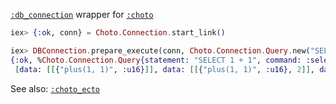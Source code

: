 [`:db_connection`](https://github.com/elixir-ecto/db_connection/tree/master) wrapper for [`:choto`](https://github.com/ruslandoga/choto)

```elixir
iex> {:ok, conn} = Choto.Connection.start_link()

iex> DBConnection.prepare_execute(conn, Choto.Connection.Query.new("SELECT 1 + 1"), [])
{:ok, %Choto.Connection.Query{statement: "SELECT 1 + 1", command: :select},
 [data: [[{"plus(1, 1)", :u16}]], data: [[{"plus(1, 1)", :u16}, 2]], data: []]}
```

See also: [`:choto_ecto`]()
